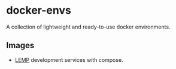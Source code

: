 # docker-envs
A collection of lightweight and ready-to-use docker environments.

## Images

- [LEMP](lemp/dev/README.md) development services with compose.


